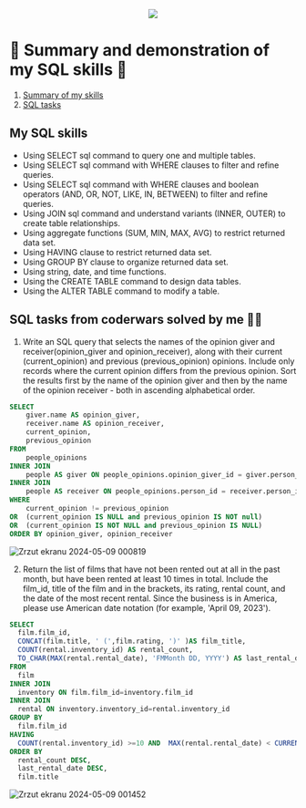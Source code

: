 <p align="center">
  <img src="https://github.com/KwasekM/SQL/assets/120929766/e375926b-f505-4309-9a70-a58d09357861" />
</p>

# 🚀 Summary and demonstration of my SQL skills 🚀

1. [Summary of my skills](#subtask1)
2. [SQL tasks](#subtask2)

   
## <a name="subtask1">My SQL skills</a>
* Using SELECT sql command to query one and multiple tables.
* Using SELECT sql command with WHERE clauses to filter and refine queries.
* Using SELECT sql command with WHERE clauses and boolean operators (AND, OR, NOT, LIKE, IN, BETWEEN) to filter and refine queries.
* Using JOIN sql command and understand variants (INNER, OUTER) to create table relationships.
* Using aggregate functions (SUM, MIN, MAX, AVG) to restrict returned data set.
* Using HAVING clause to restrict returned data set.
* Using GROUP BY clause to organize returned data set.
* Using string, date, and time functions.
* Using the CREATE TABLE command to design data tables.
* Using the ALTER TABLE command to modify a table.

## <a name="subtask2"> SQL tasks from coderwars solved by me 👩‍💻 </a>
1. Write an SQL query that selects the names of the opinion giver and receiver(opinion_giver and opinion_receiver), along with their current (current_opinion) and previous (previous_opinion) opinions. Include only records where the current opinion differs from the previous opinion. Sort the results first by the name of the opinion giver and then by the name of the opinion receiver - both in ascending alphabetical order.

```sql
SELECT
    giver.name AS opinion_giver,
    receiver.name AS opinion_receiver,
    current_opinion,
    previous_opinion
FROM
    people_opinions
INNER JOIN
    people AS giver ON people_opinions.opinion_giver_id = giver.person_id
INNER JOIN
    people AS receiver ON people_opinions.person_id = receiver.person_id
WHERE
    current_opinion != previous_opinion
OR  (current_opinion IS NULL and previous_opinion IS NOT null)
OR  (current_opinion IS NOT NULL and previous_opinion IS NULL)
ORDER BY opinion_giver, opinion_receiver
```
![Zrzut ekranu 2024-05-09 000819](https://github.com/KwasekM/SQL/assets/120929766/4bd16cbf-7b6b-4b50-a937-e55e2b5be42e)

2. Return the list of films that have not been rented out at all in the past month, but have been rented at least 10 times in total. Include the film_id, title of the film and in the brackets, its rating, rental count, and the date of the most recent rental. Since the business is in America, please use American date notation (for example, 'April 09, 2023').

```sql
SELECT 
  film.film_id, 
  CONCAT(film.title, ' (',film.rating, ')' )AS film_title, 
  COUNT(rental.inventory_id) AS rental_count,
  TO_CHAR(MAX(rental.rental_date), 'FMMonth DD, YYYY') AS last_rental_date 
FROM 
  film
INNER JOIN
  inventory ON film.film_id=inventory.film_id
INNER JOIN 
  rental ON inventory.inventory_id=rental.inventory_id
GROUP BY  
  film.film_id
HAVING 
  COUNT(rental.inventory_id) >=10 AND  MAX(rental.rental_date) < CURRENT_DATE - INTERVAL '1 month'
ORDER BY 
  rental_count DESC, 
  last_rental_date DESC, 
  film.title
```
![Zrzut ekranu 2024-05-09 001452](https://github.com/KwasekM/SQL/assets/120929766/1f7db226-d7ec-45ba-9e9b-3b1932a09c99)

